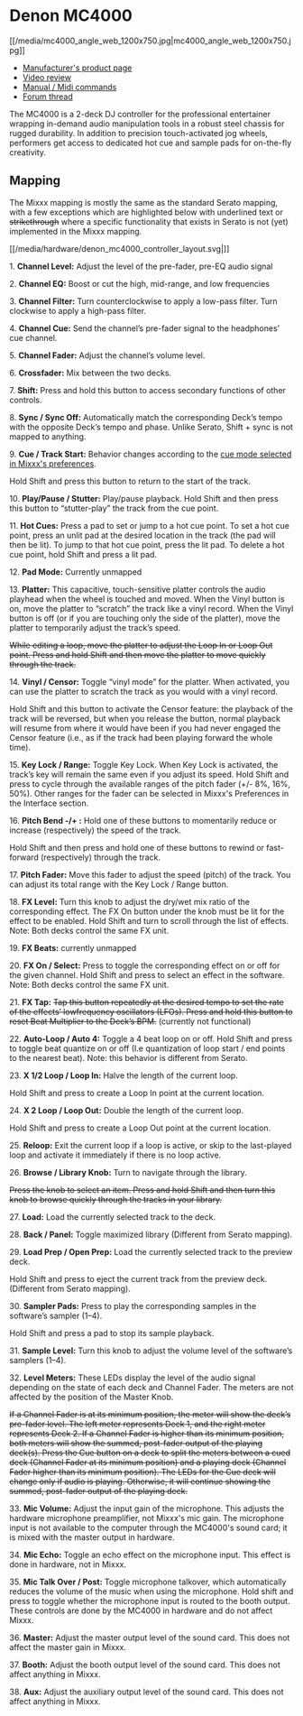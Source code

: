 # Denon MC4000

[[/media/mc4000_angle_web_1200x750.jpg|mc4000\_angle\_web\_1200x750.jpg]]

  - [Manufacturer's product
    page](http://denondj.com/products/view/mc4000)
  - [Video review](https://www.youtube.com/watch?v=vXyXSGjeT9o)
  - [Manual / Midi
    commands](http://b06ba727c886717f9577-fff53f927840131da4fecbedd819996a.r74.cf2.rackcdn.com//1444/documents/MC4000%20-%20User%20Guide%20-%20v1.2_00.pdf)
  - [Forum
    thread](https://www.mixxx.org/forums/viewtopic.php?f=7&t=7443)

The MC4000 is a 2-deck DJ controller for the professional entertainer
wrapping in-demand audio manipulation tools in a robust steel chassis
for rugged durability. In addition to precision touch-activated jog
wheels, performers get access to dedicated hot cue and sample pads for
on-the-fly creativity.

## Mapping

The Mixxx mapping is mostly the same as the standard Serato mapping,
with a few exceptions which are highlighted below with
<span class="underline">underlined text</span> or ~~strikethrough~~
where a specific functionality that exists in Serato is not (yet)
implemented in the Mixxx mapping.

[[/media/hardware/denon_mc4000_controller_layout.svg|]]

1\. **Channel Level:** Adjust the level of the pre-fader, pre-EQ audio
signal

2\. **Channel EQ:** Boost or cut the high, mid-range, and low
frequencies

3\. **Channel Filter:** Turn counterclockwise to apply a low-pass
filter. Turn clockwise to apply a high-pass filter.

4\. **Channel Cue:** Send the channel’s pre-fader signal to the
headphones’ cue channel.

5\. **Channel Fader:** Adjust the channel’s volume level.

6\. **Crossfader:** Mix between the two decks.

7\. **Shift:** Press and hold this button to access secondary functions
of other controls.

8\. **Sync / Sync Off:** Automatically match the corresponding Deck’s
tempo with the opposite Deck’s tempo and phase.
<span class="underline">Unlike Serato, Shift + sync is not mapped to
anything.</span>

9\. **Cue / Track Start:** Behavior changes according to the [cue mode
selected in Mixxx's
preferences](http://mixxx.org/manual/latest/chapters/user_interface.html#interface-cue-modes).

Hold Shift and press this button to return to the start of the track.

10\. **Play/Pause / Stutter:** Play/pause playback. Hold Shift and then
press this button to “stutter-play” the track from the cue point.

11\. **Hot Cues:** Press a pad to set or jump to a hot cue point. To set
a hot cue point, press an unlit pad at the desired location in the track
(the pad will then be lit). To jump to that hot cue point, press the lit
pad. To delete a hot cue point, hold Shift and press a lit pad.

12\. **Pad Mode:** <span class="underline">Currently unmapped</span>

13\. **Platter:** This capacitive, touch-sensitive platter controls the
audio playhead when the wheel is touched and moved. When the Vinyl
button is on, move the platter to “scratch” the track like a vinyl
record. When the Vinyl button is off (or if you are touching only the
side of the platter), move the platter to temporarily adjust the track’s
speed.

~~While editing a loop, move the platter to adjust the Loop In or Loop
Out point. Press and hold Shift and then move the platter to move
quickly through the track.~~

14\. **Vinyl / Censor:** Toggle “vinyl mode” for the platter. When
activated, you can use the platter to scratch the track as you would
with a vinyl record.

Hold Shift and this button to activate the Censor feature: the playback
of the track will be reversed, but when you release the button, normal
playback will resume from where it would have been if you had never
engaged the Censor feature (i.e., as if the track had been playing
forward the whole time).

15\. **Key Lock / Range:** Toggle Key Lock. When Key Lock is activated,
the track’s key will remain the same even if you adjust its speed. Hold
Shift and press to cycle through the available ranges of the pitch fader
(+/- 8%, 16%, 50%). Other ranges for the fader can be selected in
Mixxx's Preferences in the Interface section.

16\. **Pitch Bend -/+ :** Hold one of these buttons to momentarily
reduce or increase (respectively) the speed of the track.

Hold Shift and then press and hold one of these buttons to rewind or
fast-forward (respectively) through the track.

17\. **Pitch Fader:** Move this fader to adjust the speed (pitch) of the
track. You can adjust its total range with the Key Lock / Range button.

18\. **FX Level:** Turn this knob to adjust the dry/wet mix ratio of the
corresponding effect. The FX On button under the knob must be lit for
the effect to be enabled. Hold Shift and turn to scroll through the list
of effects. <span class="underline">Note: Both decks control the same FX
unit.</span>

19\. **FX Beats:** <span class="underline">currently unmapped</span>

20\. **FX On / Select:** Press to toggle the corresponding effect on or
off for the given channel. Hold Shift and press to select an effect in
the software. <span class="underline">Note: Both decks control the same
FX unit.</span>

21\. **FX Tap:** ~~Tap this button repeatedly at the desired tempo to
set the rate of the effects’ lowfrequency oscillators (LFOs). Press and
hold this button to reset Beat Multiplier to the Deck’s BPM.~~
(<span class="underline">currently not functional</span>)

22\. **Auto-Loop / Auto 4:** Toggle a 4 beat loop on or off. Hold Shift
and press to toggle beat quantize on or off (I.e quantization of loop
start / end points to the nearest beat). <span class="underline">Note:
this behavior is different from Serato</span>.

23\. **X 1/2 Loop / Loop In:** Halve the length of the current loop.

Hold Shift and press to create a Loop In point at the current location.

24\. **X 2 Loop / Loop Out:** Double the length of the current loop.

Hold Shift and press to create a Loop Out point at the current location.

25\. **Reloop:** Exit the current loop if a loop is active, or skip to
the last-played loop and activate it immediately if there is no loop
active.

26\. **Browse / Library Knob:** Turn to navigate through the library.

~~Press the knob to select an item. Press and hold Shift and then turn
this knob to browse quickly through the tracks in your library.~~

27\. **Load:** Load the currently selected track to the deck.

28\. **Back / Panel:** Toggle maximized library
(<span class="underline">Different from Serato mapping</span>).

29\. **Load Prep / Open Prep:** Load the currently selected track to the
preview deck.

Hold Shift and press to eject the current track from the preview deck.
(<span class="underline">Different from Serato mapping</span>).

30\. **Sampler Pads:** Press to play the corresponding samples in the
software’s sampler (1–4).

Hold Shift and press a pad to stop its sample playback.

31\. **Sample Level:** Turn this knob to adjust the volume level of the
software’s samplers (1–4).

32\. **Level Meters:** These LEDs display the level of the audio signal
depending on the state of each deck and Channel Fader. The meters are
not affected by the position of the Master Knob.

~~If a Channel Fader is at its minimum position, the meter will show the
deck’s pre-fader level. The left meter represents Deck 1, and the right
meter represents Deck 2. If a Channel Fader is higher than its minimum
position, both meters will show the summed, post-fader output of the
playing deck(s). Press the Cue button on a deck to split the meters
between a cued deck (Channel Fader at its minimum position) and a
playing deck (Channel Fader higher than its minimum position). The LEDs
for the Cue deck will change only if audio is playing. Otherwise, it
will continue showing the summed, post-fader output of the playing
deck.~~

33\. **Mic Volume:** Adjust the input gain of the microphone. This
adjusts the hardware microphone preamplifier, not Mixxx's mic gain. The
microphone input is not available to the computer through the MC4000's
sound card; it is mixed with the master output in hardware.

34\. **Mic Echo:** Toggle an echo effect on the microphone input. This
effect is done in hardware, not in Mixxx.

35\. **Mic Talk Over / Post:** Toggle microphone talkover, which
automatically reduces the volume of the music when using the microphone.
Hold shift and press to toggle whether the microphone input is routed to
the booth output. These controls are done by the MC4000 in hardware and
do not affect Mixxx.

36\. **Master:** Adjust the master output level of the sound card. This
does not affect the master gain in Mixxx.

37\. **Booth:** Adjust the booth output level of the sound card. This
does not affect anything in Mixxx.

38\. **Aux:** Adjust the auxiliary output level of the sound card. This
does not affect anything in Mixxx.

